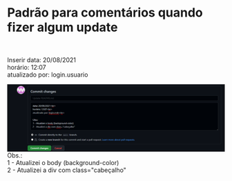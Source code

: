 # Padrão para comentários quando fizer algum update 
<br>
<p>
Inserir 
data: 20/08/2021<br>
horário: 12:07<br>
atualizado por: login.usuario<br>
</p>

<img align="left" src="./update.png?raw=true" >
<br>
<p>
Obs.:<br>
1 - Atualizei o body (background-color)<br>
2 - Atualizei a div com class="cabeçalho"<br>
</p>

